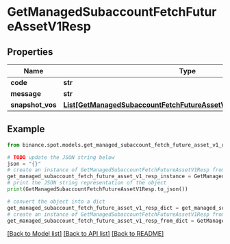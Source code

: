 # GetManagedSubaccountFetchFutureAssetV1Resp


## Properties

Name | Type | Description | Notes
------------ | ------------- | ------------- | -------------
**code** | **str** |  | [optional] 
**message** | **str** |  | [optional] 
**snapshot_vos** | [**List[GetManagedSubaccountFetchFutureAssetV1RespSnapshotVosInner]**](GetManagedSubaccountFetchFutureAssetV1RespSnapshotVosInner.md) |  | [optional] 

## Example

```python
from binance.spot.models.get_managed_subaccount_fetch_future_asset_v1_resp import GetManagedSubaccountFetchFutureAssetV1Resp

# TODO update the JSON string below
json = "{}"
# create an instance of GetManagedSubaccountFetchFutureAssetV1Resp from a JSON string
get_managed_subaccount_fetch_future_asset_v1_resp_instance = GetManagedSubaccountFetchFutureAssetV1Resp.from_json(json)
# print the JSON string representation of the object
print(GetManagedSubaccountFetchFutureAssetV1Resp.to_json())

# convert the object into a dict
get_managed_subaccount_fetch_future_asset_v1_resp_dict = get_managed_subaccount_fetch_future_asset_v1_resp_instance.to_dict()
# create an instance of GetManagedSubaccountFetchFutureAssetV1Resp from a dict
get_managed_subaccount_fetch_future_asset_v1_resp_from_dict = GetManagedSubaccountFetchFutureAssetV1Resp.from_dict(get_managed_subaccount_fetch_future_asset_v1_resp_dict)
```
[[Back to Model list]](../README.md#documentation-for-models) [[Back to API list]](../README.md#documentation-for-api-endpoints) [[Back to README]](../README.md)



